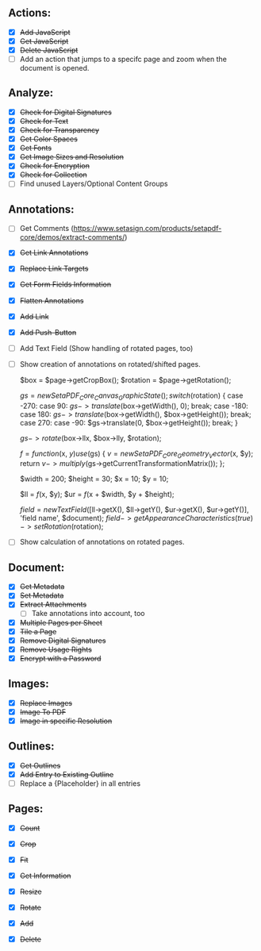 ## Actions:
- [x] ~~Add JavaScript~~
- [x] ~~Get JavaScript~~
- [x] ~~Delete JavaScript~~
- [ ] Add an action that jumps to a specifc page and zoom when the document is opened.

## Analyze:
- [x] ~~Check for Digital Signatures~~
- [x] ~~Check for Text~~
- [x] ~~Check for Transparency~~
- [x] ~~Get Color Spaces~~
- [x] ~~Get Fonts~~
- [x] ~~Get Image Sizes and Resolution~~
- [x] ~~Check for Encryption~~
- [x] ~~Check for Collection~~
- [ ] Find unused Layers/Optional Content Groups

## Annotations:
- [ ] Get Comments (https://www.setasign.com/products/setapdf-core/demos/extract-comments/)
- [x] ~~Get Link Annotations~~
- [x] ~~Replace Link Targets~~
- [x] ~~Get Form Fields Information~~
- [x] ~~Flatten Annotations~~
- [x] ~~Add Link~~
- [x] ~~Add Push-Button~~
- [ ] Add Text Field
    (Show handling of rotated pages, too)
- [ ] Show creation of annotations on rotated/shifted pages.
    
    
    $box = $page->getCropBox();
    $rotation = $page->getRotation();
    
    $gs = new SetaPDF_Core_Canvas_GraphicState();
    switch ($rotation) {
        case -270:
        case 90:
            $gs->translate($box->getWidth(), 0);
        break;
        case -180:
        case 180:
            $gs->translate($box->getWidth(), $box->getHeight());
            break;
        case 270:
        case -90:
            $gs->translate(0, $box->getHeight());
        break;
    }
    
    $gs->rotate($box->llx, $box->lly, $rotation);
    
    $f = function($x, $y) use ($gs) {
        $v = new SetaPDF_Core_Geometry_Vector($x, $y);
        return $v->multiply($gs->getCurrentTransformationMatrix());
    };
    
    $width = 200;
    $height = 30;
    $x = 10;
    $y = 10;
    
    $ll = $f($x, $y);
    $ur = $f($x + $width, $y + $height);
    
    $field = new TextField([$ll->getX(), $ll->getY(), $ur->getX(), $ur->getY()], 'field name', $document);
    $field->getAppearanceCharacteristics(true)->setRotation($rotation);
    
    
- [ ] Show calculation of annotations on rotated pages.
    

## Document:
- [x] ~~Get Metadata~~
- [x] ~~Set Metadata~~
- [x] ~~Extract Attachments~~
    - [ ] Take annotations into account, too
- [x] ~~Multiple Pages per Sheet~~
- [x] ~~Tile a Page~~
- [x] ~~Remove Digital Signatures~~
- [x] ~~Remove Usage Rights~~
- [x] ~~Encrypt with a Password~~

## Images:
- [x] ~~Replace Images~~
- [x] ~~Image To PDF~~
- [x] ~~Image in specific Resolution~~

## Outlines:
- [x] ~~Get Outlines~~
- [x] ~~Add Entry to Existing Outline~~
- [ ] Replace a {Placeholder} in all entries

## Pages:
- [x] ~~Count~~
- [x] ~~Crop~~
- [x] ~~Fit~~
- [x] ~~Get Information~~
- [x] ~~Resize~~
- [x] ~~Rotate~~
- [x] ~~Add~~
- [x] ~~Delete~~

